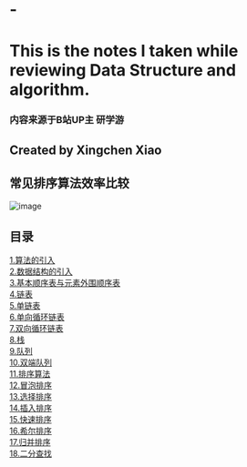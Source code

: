 # -

# This is the notes I taken while reviewing Data Structure and algorithm.


### 内容来源于B站UP主 研学游

## Created by Xingchen Xiao


## 常见排序算法效率比较

![image](https://github.com/xiaoxingchen505/DataStructure-Algorithm-Notes/blob/master/images/sort.png)

## 目录

[1.算法的引入](01.算法的引入.md) </br>
[2.数据结构的引入](02.数据结构的引入.md) </br>
[3.基本顺序表与元素外围顺序表](03.基本顺序表与元素外围顺序表.md) </br>
[4.链表](04.链表.md) </br>
[5.单链表](05.单链表.md) </br>
[6.单向循环链表](06.单向循环链表.md) </br>
[7.双向循环链表](07.双向循环链表.md) </br>
[8.栈](08.栈.md) </br>
[9.队列](09.队列.md) </br>
[10.双端队列](10.双端队列.md) </br>
[11.排序算法](11.排序算法.md) </br>
[12.冒泡排序](12.冒泡排序.md) </br>
[13.选择排序](13.选择排序.md) </br>
[14.插入排序](14.插入排序.md) </br>
[15.快速排序](15.快速排序.md) </br>
[16.希尔排序](16.希尔排序.md) </br>
[17.归并排序](17.归并排序.md) </br>
[18.二分查找](18.二分查找.md) </br>